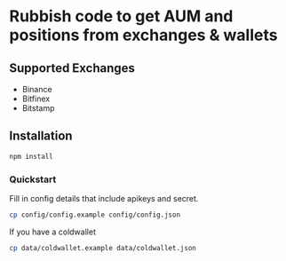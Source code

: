 # Rubbish code to get AUM and positions from exchanges & wallets

## Supported Exchanges

- Binance
- Bitfinex
- Bitstamp

## Installation

```bash
npm install
```

### Quickstart

Fill in config details that include apikeys and secret.

```bash
cp config/config.example config/config.json
```

If you have a coldwallet

```bash
cp data/coldwallet.example data/coldwallet.json
```
